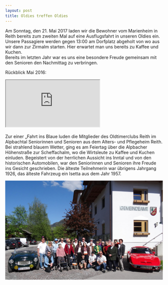```yaml
---
layout: post
title: Oldies treffen Oldies
---
```

Am Sonntag, den 21. Mai 2017 laden wir die Bewohner vom Marienheim in Reith bereits zum zweiten Mal auf eine Ausflugsfahrt in unseren Oldies ein.<br/>
Unsere Passagiere werden gegen 13:00 am Dorfplatz abgeholt von wo aus wir dann zur Zirmalm starten. Hier erwartet man uns bereits zu Kaffee und Kuchen.<br/>
Bereits im letzten Jahr war es uns eine besondere Freude gemeinsam mit den Senioren den Nachmittag zu verbringen.<br/>

Rückblick Mai 2016:
<div class='video-container'>
  <iframe src='https://www.youtube.com/embed/gAYidzkekac' allowfullscreen></iframe>
</div>
<!--more-->
<br/>
Zur einer „Fahrt ins Blaue luden die Mitglieder des Oldtimerclubs Reith im Alpbachtal Seniorinnen und Senioren aus dem Alters- und Pflegeheim Reith. Bei strahlend blauem Wetter, ging es am Feiertag über die Alpbacher Höhenstraße zur Scheffachalm, wo die Wirtsleute zu Kaffee und Kuchen einluden. Begeistert von der herrlichen Aussicht ins Inntal und von den historischen Automobilen, war den Seniorinnen und Senioren ihre Freude ins Gesicht geschrieben. Die älteste Teilnehmerin war übrigens Jahrgang 1926, das älteste Fahrzeug ein Isetta aus dem Jahr 1957.

[![](/img/2016-05-05-oldies.jpg)](/img/2016-05-05-oldies.jpg)